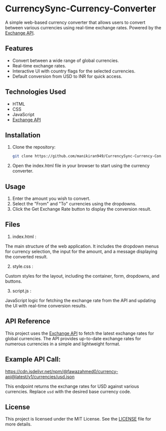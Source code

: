 # CurrencySync-Currency-Converter

A simple web-based currency converter that allows users to convert between various currencies using real-time exchange rates. Powered by the [Exchange API](https://github.com/fawazahmed0/exchange-api).

## Features

- Convert between a wide range of global currencies.
- Real-time exchange rates.
- Interactive UI with country flags for the selected currencies.
- Default conversion from USD to INR for quick access.

## Technologies Used

- HTML
- CSS
- JavaScript
- [Exchange API](https://github.com/fawazahmed0/exchange-api)

## Installation

1. Clone the repository:
   ```bash
   git clone https://github.com/manikiran949/CurrencySync-Currency-Convertor.git
2. Open the index.html file in your browser to start using the currency converter.

## Usage
1. Enter the amount you wish to convert.
2. Select the "From" and "To" currencies using the dropdowns.
3. Click the Get Exchange Rate button to display the conversion result.

## Files
 1. index.html :
    
The main structure of the web application. It includes the dropdown menus for currency selection, the input for the amount, and a message displaying the converted result.

 2. style.css :
    
Custom styles for the layout, including the container, form, dropdowns, and buttons.

 3. script.js :
    
JavaScript logic for fetching the exchange rate from the API and updating the UI with real-time conversion results.


## API Reference

This project uses the [Exchange API](https://github.com/fawazahmed0/exchange-api) to fetch the latest exchange rates for global currencies. The API provides up-to-date exchange rates for numerous currencies in a simple and lightweight format.

## Example API Call:
https://cdn.jsdelivr.net/npm/@fawazahmed0/currency-api@latest/v1/currencies/usd.json

This endpoint returns the exchange rates for USD against various currencies. Replace `usd` with the desired base currency code.

## License

This project is licensed under the MIT License. See the [LICENSE](LICENSE) file for more details.
